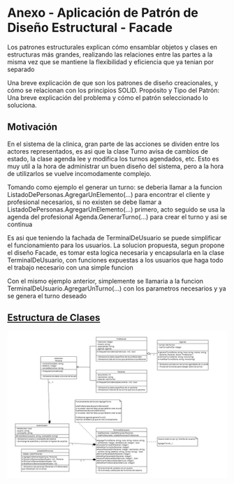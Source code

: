 # Anexo - Aplicación de Patrón de Diseño Estructural - Facade
Los patrones estructurales explican cómo ensamblar objetos y clases en estructuras más grandes, realizando las relaciones entre las partes a la misma vez que se mantiene la flexibilidad y eficiencia que ya tenian por separado

Una breve explicación de que son los patrones de diseño creacionales, y cómo se
relacionan con los principios SOLID.
Propósito y Tipo del Patrón: Una breve explicación del problema y cómo el patrón
seleccionado lo soluciona.

## Motivación
En el sistema de la clinica, gran parte de las acciones se dividen entre los actores representados, es asi que la clase Turno avisa de cambios de estado, la clase agenda lee y modifica los turnos agendados, etc.
Esto es muy util a la hora de administrar un buen diseño del sistema, pero a la hora de utilizarlos se vuelve incomodamente complejo.

Tomando como ejemplo el generar un turno: se deberia llamar a la funcion ListadoDePersonas.AgregarUnElemento(...) para encontrar el cliente y profesional necesarios, si no existen se debe llamar a ListadoDePersonas.AgregarUnElemento(...) primero, acto seguido se usa la agenda del profesional Agenda.GenerarTurno(...) para crear el turno y asi se continua 

Es asi que teniendo la fachada de TerminalDeUsuario se puede simplificar el funcionamiento para los usuarios. La solucion propuesta, segun propone el diseño Facade, es tomar esta logica necesaria y encapsularla en la clase TerminalDeUsuario, con funciones expuestas a los usuarios que haga todo el trabajo necesario con una simple funcion

Con el mismo ejemplo anterior, simplemente se llamaria a la funcion TerminalDeUsuario.AgregarUnTurno(...) con los parametros necesarios y ya se genera el turno deseado

## [Estructura de Clases](https://drive.google.com/file/d/1uiO7YfESFE95hZj8Ed1pAvkNj402wjpr/view?usp=drive_link)

![Diagrama de diseño Facade](../Imagenes/DiagramaFacadeTerminal.jpg)